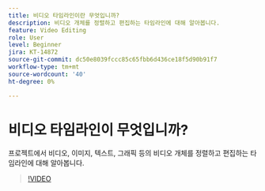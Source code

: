 ```yaml
---
title: 비디오 타임라인이란 무엇입니까?
description: 비디오 개체를 정렬하고 편집하는 타임라인에 대해 알아봅니다.
feature: Video Editing
role: User
level: Beginner
jira: KT-14872
source-git-commit: dc50e8039fccc85c65fbb6d436ce18f5d90b91f7
workflow-type: tm+mt
source-wordcount: '40'
ht-degree: 0%

---
```


# 비디오 타임라인이 무엇입니까?

프로젝트에서 비디오, 이미지, 텍스트, 그래픽 등의 비디오 개체를 정렬하고 편집하는 타임라인에 대해 알아봅니다.

>[!VIDEO](https://video.tv.adobe.com/v/3427090?quality=12&learn=on&hidetitle=true)
